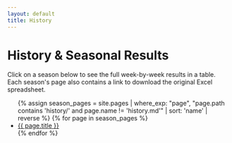 ```yaml
---
layout: default
title: History
---
```

<h1>History &amp; Seasonal Results</h1>

<div class="content-card">
    <p>Click on a season below to see the full week-by-week results in a table. Each season's page also contains a link to download the original Excel spreadsheet.</p>
    <ul>
        {% assign season_pages = site.pages | where_exp: "page", "page.path contains 'history/' and page.name != 'history.md'" | sort: 'name' | reverse %}
        {% for page in season_pages %}
            <li><a href="{{ page.url | relative_url }}">{{ page.title }}</a></li>
        {% endfor %}
    </ul>
</div>

